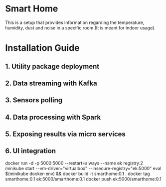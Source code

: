 # Smart Home
This is a setup that provides information regarding the temperature, humidity, dust and noise in a specific room (It is meant for indoor usage).

# Installation Guide

## 1. Utility package deployment

## 2. Data streaming with Kafka

## 3. Sensors polling

## 4. Data processing with Spark

## 5. Exposing results via micro services

## 6. UI integration



docker run -d -p 5000:5000 --restart=always --name ek registry:2
minikube start --vm-driver="virtualbox" --insecure-registry="ek:5000"
eval $(minikube docker-env) && docker build -t smarthome:0.1 .
docker tag smarthome:0.1 ek:5000/smarthome:0.1
docker push ek:5000/smarthome:0.1